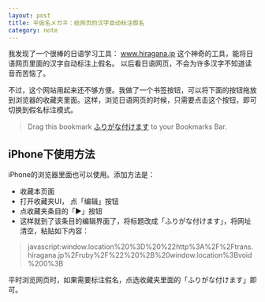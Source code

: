 ```yaml
---
layout: post
title: 平仮名メガネ：给网页的汉字自动标注假名
category: note
---
```


我发现了一个很棒的日语学习工具： <a href="http://www.hiragana.jp">www.hiragana.jp</a>
这个神奇的工具，能将日语网页里面的汉字自动标注上假名。
以后看日语网页，不会为许多汉字不知道读音而苦恼了。

不过，这个网站用起来还不够方便。我做了一个书签按钮，可以将下面的按钮拖放到浏览器的收藏夹里面。这样，浏览日语网页的时候，只需要点击这个按钮，即可切换到假名标注模式。

> Drag this bookmark [ふりがな付けます](javascript:window.location%20%3D%20%22http%3A%2F%2Ftrans.hiragana.jp%2Fruby%2F%22%20%2B%20window.location%3Bvoid%200%3B "ふりがな付けます") to your Bookmarks Bar. 

## iPhone下使用方法

iPhone的浏览器里面也可以使用。添加方法是：
 * 收藏本页面
 * 打开收藏夹UI， 点「编辑」按钮
 * 点收藏夹条目的「▶」按钮
 * 这样就到了该条目的编辑界面了，将标题改成「ふりがな付けます」，将网址清空，粘贴如下内容：

>  javascript:window.location%20%3D%20%22http%3A%2F%2Ftrans.hiragana.jp%2Fruby%2F%22%20%2B%20window.location%3Bvoid%200%3B

平时浏览网页时，如果需要标注假名，点选收藏夹里面的「ふりがな付けます」即可。


